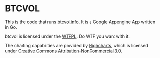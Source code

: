 # BTCVOL

This is the code that runs [btcvol.info](http://btcvol.info/). It is a Google Appengine App written in Go.

btcvol is licensed under the [WTFPL](http://www.wtfpl.net/). Do WTF you want with it.

The charting capabilities are provided by [Highcharts](http://www.highcharts.com/), which is licensed under [Creative Commons Attribution-NonCommercial 3.0](http://creativecommons.org/licenses/by-nc/3.0/).